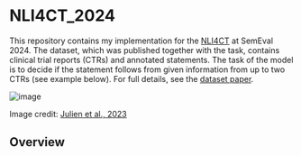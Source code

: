 # NLI4CT_2024
This repository contains my implementation for the [NLI4CT](https://sites.google.com/view/nli4ct/) at SemEval 2024. The dataset, which was published together with the task, contains clinical trial reports (CTRs) and annotated statements. The task of the model is to decide if the statement follows from given information from up to two CTRs (see example below). For full details, see the [dataset paper](https://aclanthology.org/2023.emnlp-main.1041.pdf).

![image](https://github.com/OvrK12/NLI4CT_2024/assets/92592126/9fef46b3-60b3-4b08-8df8-1f0e23f74e28)


Image credit: [Julien et al., 2023](https://aclanthology.org/2023.emnlp-main.1041.pdf)


## Overview
